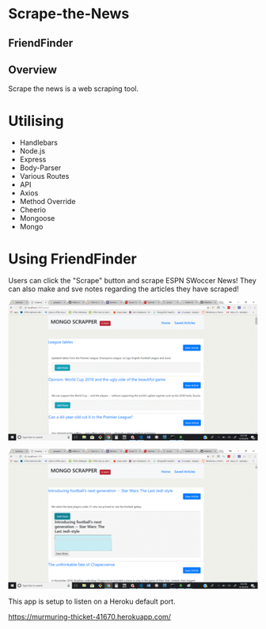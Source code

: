 # Scrape-the-News

 ## FriendFinder


## Overview
Scrape the news is a web scraping tool.

# Utilising
* Handlebars
* Node.js
* Express
* Body-Parser
* Various Routes
* API
* Axios
* Method Override
* Cheerio
* Mongoose
* Mongo

# Using FriendFinder
Users can click the "Scrape" button and scrape ESPN SWoccer News! They can also make and sve notes regarding the articles they have scraped!

![Scrape](public/untitled.gif)

![Notes](public/scrn2.gif)

 This app is setup to listen on a Heroku default port.

 https://murmuring-thicket-41670.herokuapp.com/

 